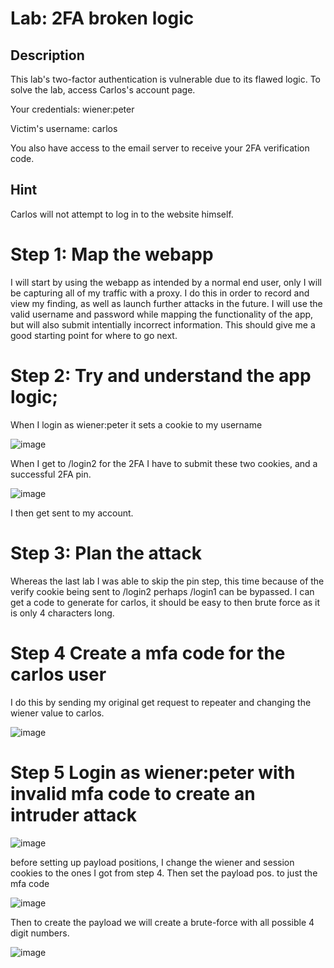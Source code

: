 # Lab: 2FA broken logic

## Description

 This lab's two-factor authentication is vulnerable due to its flawed logic. To solve the lab, access Carlos's account page.

 Your credentials: wiener:peter
 
 Victim's username: carlos

You also have access to the email server to receive your 2FA verification code.

## Hint

Carlos will not attempt to log in to the website himself.


# Step 1: Map the webapp

I will start by using the webapp as intended by a normal end user, only I will be capturing all of my traffic with a proxy. I do this in order to record and view my finding, as well as launch further attacks in the future. I will use the valid username and password while mapping the functionality of the app, but will also submit intentially incorrect information. This should give me a good starting point for where to go next.

# Step 2: Try and understand the app logic;

When I login as wiener:peter it sets a cookie to my username

![image](https://user-images.githubusercontent.com/83407557/170805989-eb1a621c-cabf-4c67-bcfb-cf1b1cfcdcac.png)

When I get to /login2 for the 2FA I have to submit these two cookies, and a successful 2FA pin.

![image](https://user-images.githubusercontent.com/83407557/170806107-4b82ee81-4e83-484f-8c1e-8a2413f36f0f.png)

I then get sent to my account.

# Step 3: Plan the attack

Whereas the last lab I was able to skip the pin step, this time because of the verify cookie being sent to /login2 perhaps /login1 can be bypassed. I can get a code to generate for carlos, it should be easy to then brute force as it is only 4 characters long.

# Step 4 Create a mfa code for the carlos user

I do this by sending my original get request to repeater and changing the wiener value to carlos.

![image](https://user-images.githubusercontent.com/83407557/170806440-8de8f7c8-7924-4c5b-ad12-fa08fd261d3e.png)

# Step 5 Login as wiener:peter with invalid mfa code to create an intruder attack

![image](https://user-images.githubusercontent.com/83407557/170806490-362177af-742b-47f5-bb73-8069394199d9.png)

before setting up payload positions, I change the wiener and session cookies to the ones I got from step 4. Then set the payload pos. to just the mfa code

![image](https://user-images.githubusercontent.com/83407557/170806618-218d4ed9-e3b8-4da0-bb16-86465bf173ab.png)

Then to create the payload we will create a brute-force with all possible 4 digit numbers.

![image](https://user-images.githubusercontent.com/83407557/170806790-a6e4cf54-246c-4d27-98f1-d6f2a61dc6d9.png)
